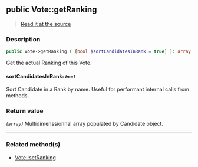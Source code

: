 ## public Vote::getRanking

> [Read it at the source](https://github.com/julien-boudry/Condorcet/blob/master/src/Vote.php#L252)

### Description    

```php
public Vote->getRanking ( [bool $sortCandidatesInRank = true] ): array
```

Get the actual Ranking of this Vote.
    

#### **sortCandidatesInRank:** *`bool`*   
Sort Candidate in a Rank by name. Useful for performant internal calls from methods.    


### Return value   

*(`array`)* Multidimenssionnal array populated by Candidate object.


---------------------------------------

### Related method(s)      

* [Vote::setRanking](/Docs/api-reference/Vote%20Class/Vote--setRanking.md)    
